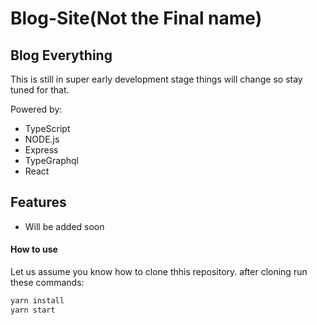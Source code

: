 # Blog-Site(Not the Final name)

## Blog Everything


This is still in super early development stage things will change so stay tuned for that.

Powered by: 

- TypeScript
- NODE.js
- Express
- TypeGraphql
- React

## Features

- Will be added soon

#### How to use

Let us assume you know how to clone thhis repository.
after cloning run these commands: 

```sh
yarn install
yarn start
```

